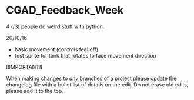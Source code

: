 # CGAD_Feedback_Week
4 (/3) people do weird stuff with python.

20/10/16
- basic movement (controls feel off)
- test sprite for tank that rotates to face movement direction

!!IMPORTANT!!

When making changes to *any* branches of a project please update the changelog file with a bullet list of details on the edit. Do not erase
old edits, please add it to the top.
